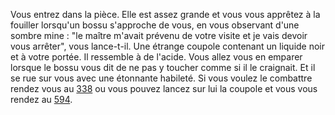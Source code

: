 Vous entrez dans la pièce. Elle est assez grande et vous vous apprêtez à la fouiller lorsqu'un bossu s'approche de vous, en vous observant d'une sombre mine : "le maître m'avait prévenu de votre visite et je vais devoir vous arrêter", vous lance-t-il. Une étrange coupole contenant un liquide noir et à votre portée. Il ressemble à de l'acide. Vous allez vous en emparer lorsque le bossu vous dit de ne pas y toucher comme si il le craignait. Et il se rue sur vous avec une étonnante habileté. Si vous voulez le combattre rendez vous au [338](338) ou vous pouvez lancez sur lui la coupole et vous vous rendez au [594](594).